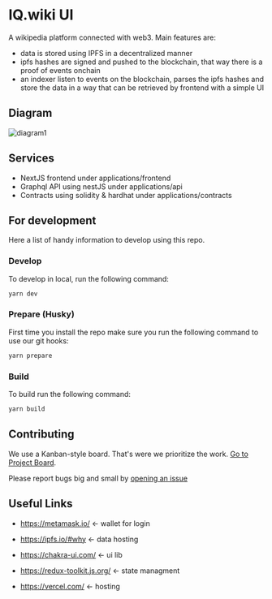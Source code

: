# IQ.wiki UI

A wikipedia platform connected with web3. Main features are:

- data is stored using IPFS in a decentralized manner
- ipfs hashes are signed and pushed to the blockchain, that way there is a proof of events onchain
- an indexer listen to events on the blockchain, parses the ipfs hashes and store the data in a way that can be retrieved by frontend with a simple UI

## Diagram

![diagram1](https://user-images.githubusercontent.com/1288106/153891172-ca04c713-2ed6-4161-8bcc-001d5e83aef0.jpg)

## Services

- NextJS frontend under applications/frontend
- Graphql API using nestJS under applications/api
- Contracts using solidity & hardhat under applications/contracts

## For development

Here a list of handy information to develop using this repo.

### Develop

To develop in local, run the following command:

```bash
yarn dev
```

### Prepare (Husky)

First time you install the repo make sure you run the following command to use our git hooks:

```bash
yarn prepare
```

### Build

To build run the following command:

```bash
yarn build
```

## Contributing

We use a Kanban-style board. That's were we prioritize the work. [Go to Project Board](https://github.com/EveripediaNetwork/issues/projects).

Please report bugs big and small by [opening an issue](https://github.com/EveripediaNetwork/issues)

## Useful Links

- https://metamask.io/ <- wallet for login
- https://ipfs.io/#why <- data hosting

- https://chakra-ui.com/ <- ui lib
- https://redux-toolkit.js.org/ <- state managment
- https://vercel.com/ <- hosting
